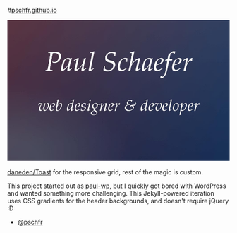 #[pschfr.github.io](https://pschfr.github.io/)

![](images/screenshot.jpg)

[daneden/Toast](https://github.com/daneden/Toast) for the responsive grid, rest of the magic is custom.

This project started out as [paul-wp](https://github.com/pschfr/paul-wp), but I quickly got bored with WordPress and wanted something more challenging.  This Jekyll-powered iteration uses CSS gradients for the header backgrounds, and doesn't require jQuery :D

- [@pschfr](https://twitter.com/pschfr)
